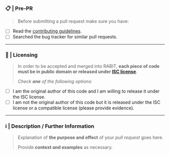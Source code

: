 <!--
# Please follow the guide below:
> You will be asked some questions, please read them carefully and answer honestly.
> Check all relevant boxes relevant to your pull request ([ ] => [x]).
> Use the preview tab to see what your pull request will actually look like.
-->

### 📋 | Pre-PR
> Before submitting a pull request make sure you have:
- [ ] Read the [contributing guidelines](https://github.com/FIT3170-FY-Project-7/RABIT-COMMON/blob/main/CONTRIBUTING.md).
- [ ] Searched the bug tracker for similar pull requests.

---

### 📄 | Licensing
> In order to be accepted and merged into RABIT, __each piece of code must be in public domain or released under [ISC license](https://github.com/FIT3170-FY-Project-7/RABIT-COMMON/blob/main/LICENSE.md)__.
>
> *Check **one** of the following options:*
- [ ] I am the original author of this code and I am willing to release it under the ISC license.
- [ ] I am not the original author of this code but it is released under the ISC license or a compatible license (please provide evidence).

---

### ℹ️ | Description / Further Information
> Explanation of __the purpose and effect__ of your *pull request* goes here.
> 
> Provide __context and examples__ as necessary.

<!-- WRITE YOUR DESCRIPTION BELOW THIS COMMENT -->

